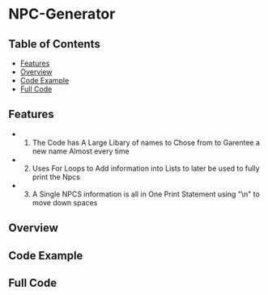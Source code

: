 # NPC-Generator
## Table of Contents
-  [Features](#-features)
-  [Overview](#-overview)
-  [Code Example](#-code-example)
-  [Full Code](#-full-code)
## Features
- 1. The Code has A Large Libary of names to Chose from to Garentee a new name Almost every time
- 2. Uses For Loops to Add information into Lists to later be used to fully print the Npcs
- 3. A Single NPCS information is all in One Print Statement using "\n" to move down spaces
## Overview
## Code Example
## Full Code
